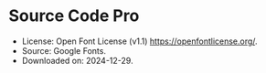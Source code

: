 # Source Code Pro

- License: Open Font License (v1.1) <https://openfontlicense.org/>.
- Source: Google Fonts.
- Downloaded on: 2024-12-29.
